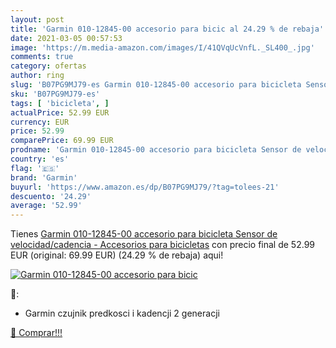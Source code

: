 ```yaml
---
layout: post
title: 'Garmin 010-12845-00 accesorio para bicic al 24.29 % de rebaja'
date: 2021-03-05 00:57:53
image: 'https://m.media-amazon.com/images/I/41QVqUcVnfL._SL400_.jpg'
comments: true
category: ofertas
author: ring
slug: 'B07PG9MJ79-es Garmin 010-12845-00 accesorio para bicicleta Sensor de...'
sku: 'B07PG9MJ79-es'
tags: [ 'bicicleta', ]
actualPrice: 52.99 EUR
currency: EUR
price: 52.99
comparePrice: 69.99 EUR
prodname: 'Garmin 010-12845-00 accesorio para bicicleta Sensor de velocidad/cadencia - Accesorios para bicicletas'
country: 'es'
flag: '🇪🇸'
brand: 'Garmin'
buyurl: 'https://www.amazon.es/dp/B07PG9MJ79/?tag=tolees-21'
descuento: '24.29'
average: '52.99'
---
```


Tienes [Garmin 010-12845-00 accesorio para bicicleta Sensor de velocidad/cadencia - Accesorios para bicicletas](https://www.amazon.es/dp/B07PG9MJ79/?tag=tolees-21) con precio final de  52.99 EUR (original: 69.99 EUR) (24.29 %  de rebaja) aqui!

[![Garmin 010-12845-00 accesorio para bicic](https://m.media-amazon.com/images/I/41QVqUcVnfL._SL400_.jpg)](https://www.amazon.es/dp/B07PG9MJ79/?tag=tolees-21)

🔎:

- Garmin czujnik predkosci i kadencji 2 generacji

[🛒 Comprar!!!](https://www.amazon.es/dp/B07PG9MJ79/?tag=tolees-21)

